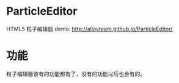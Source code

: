 # ParticleEditor
HTML5 粒子编辑器 
demo: http://alloyteam.github.io/ParticleEditor/

# 功能
粒子编辑器该有的功能都有了，没有的功能以后也会有的。
